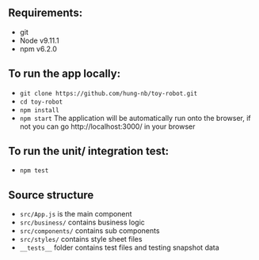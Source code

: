 ## Requirements:
 - git
 - Node v9.11.1
 - npm v6.2.0

## To run the app locally:
 - `git clone https://github.com/hung-nb/toy-robot.git`
 - `cd toy-robot`
 - `npm install`
 - `npm start`
The application will be automatically run onto the browser, if not you can go http://localhost:3000/ in your browser

## To run the unit/ integration test:
 - `npm test`

## Source structure
 - `src/App.js` is the main component
 - `src/business/` contains business logic
 - `src/components/` contains sub components
 - `src/styles/` contains style sheet files
 - `__tests__` folder contains test files and testing snapshot data
